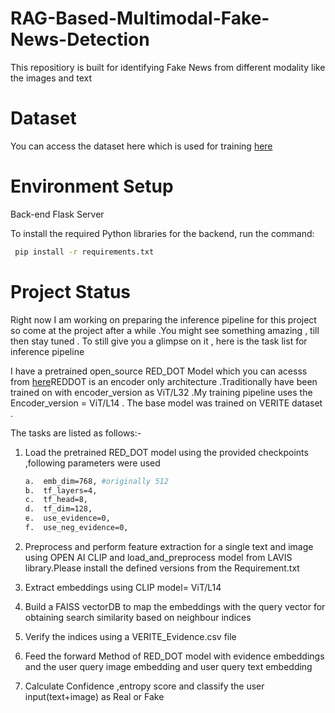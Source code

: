 # RAG-Based-Multimodal-Fake-News-Detection
This repositiory is built for identifying Fake News from different modality like the images and text 
# Dataset
You can access the dataset here which is used for training [here](https://github.com/stevejpapad/image-text-verification/tree/master/VERITE)
# Environment Setup

Back-end Flask Server


To install the required Python libraries for the backend, run the command:
```bash 
 pip install -r requirements.txt
```
# Project Status
Right now I am working on preparing the inference pipeline for this project so come at the project after a while  .You might see something amazing , till then stay tuned .
To still give you a glimpse on it , here is the task list for inference pipeline

I have a pretrained open_source RED_DOT Model which you can acesss from [here](https://github.com/aditisingh2912/RAG-Based-Multimodal-Fake-News-Detection-/blob/main/Training%20Pipeline/models%20(1).py)REDDOT is an encoder only architecture .Traditionally have been trained on with encoder_version as ViT/L32 .My training pipeline uses the  Encoder_version = ViT/L14 . The base model was trained on VERITE dataset . 

The tasks are listed as follows:-
1. Load the pretrained RED_DOT model  using the provided checkpoints ,following parameters were used
   ```bash
   a.  emb_dim=768, #originally 512
   b.  tf_layers=4, 
   c.  tf_head=8,
   d.  tf_dim=128,
   e.  use_evidence=0,
   f.  use_neg_evidence=0,
   ```
2. Preprocess and perform feature extraction for a single text and image using OPEN AI CLIP  and load_and_preprocess model from LAVIS library.Please install the defined versions from the Requirement.txt
   
3. Extract embeddings using CLIP model= ViT/L14
4. Build a FAISS vectorDB to map the embeddings with the query vector for obtaining search similarity based on neighbour indices
5. Verify the indices using a VERITE_Evidence.csv file
6. Feed the forward Method of RED_DOT model with evidence embeddings and the user query image embedding and user query text embedding
7. Calculate Confidence ,entropy score and classify the user input(text+image) as Real or Fake

